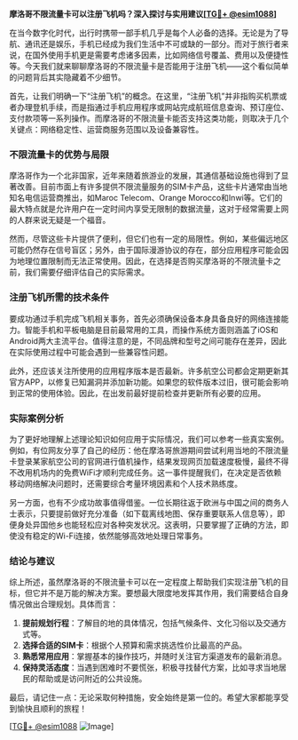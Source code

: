 **摩洛哥不限流量卡可以注册飞机吗？深入探讨与实用建议[[TG💪+ @esim1088](https://t.me/s/esim1088)]**

在当今数字化时代，出行时携带一部手机几乎是每个人必备的选择。无论是为了导航、通讯还是娱乐，手机已经成为我们生活中不可或缺的一部分。而对于旅行者来说，在国外使用手机更是需要考虑诸多因素，比如网络信号覆盖、费用以及便捷性等。今天我们就来聊聊摩洛哥的不限流量卡是否能用于注册飞机——这个看似简单的问题背后其实隐藏着不少细节。

首先，让我们明确一下“注册飞机”的概念。在这里，“注册飞机”并非指购买机票或者办理登机手续，而是指通过手机应用程序或网站完成航班信息查询、预订座位、支付款项等一系列操作。而摩洛哥的不限流量卡能否支持这类功能，则取决于几个关键点：网络稳定性、运营商服务范围以及设备兼容性。

### 不限流量卡的优势与局限

摩洛哥作为一个北非国家，近年来随着旅游业的发展，其通信基础设施也得到了显著改善。目前市面上有许多提供不限流量服务的SIM卡产品，这些卡片通常由当地知名电信运营商推出，如Maroc Telecom、Orange Morocco和Inwi等。它们的最大特点就是允许用户在一定时间内享受无限制的数据流量，这对于经常需要上网的人群来说无疑是一个福音。

然而，尽管这些卡片提供了便利，但它们也有一定的局限性。例如，某些偏远地区可能仍然存在信号盲区；另外，由于国际漫游协议的存在，部分应用程序可能会因为地理位置限制而无法正常使用。因此，在选择是否购买摩洛哥的不限流量卡之前，我们需要仔细评估自己的实际需求。

### 注册飞机所需的技术条件

要成功通过手机完成飞机相关事务，首先必须确保设备本身具备良好的网络连接能力。智能手机和平板电脑是目前最常用的工具，而操作系统方面则涵盖了iOS和Android两大主流平台。值得注意的是，不同品牌和型号之间可能存在差异，因此在实际使用过程中可能会遇到一些兼容性问题。

此外，还应该关注所使用的应用程序版本是否最新。许多航空公司都会定期更新其官方APP，以修复已知漏洞并添加新功能。如果您的软件版本过旧，很可能会影响到正常的使用体验。因此，在出发前最好提前检查并更新所有必要的应用。

### 实际案例分析

为了更好地理解上述理论知识如何应用于实际情况，我们可以参考一些真实案例。例如，有位网友分享了自己的经历：他在摩洛哥旅游期间尝试利用当地的不限流量卡登录某家航空公司的官网进行值机操作，结果发现网页加载速度极慢，最终不得不改用机场内的免费WiFi才顺利完成任务。这一事件提醒我们，在决定是否依赖移动网络解决问题时，还需要综合考量环境因素和个人技术熟练度。

另一方面，也有不少成功故事值得借鉴。一位长期往返于欧洲与中国之间的商务人士表示，只要提前做好充分准备（如下载离线地图、保存重要联系人信息等），即便身处异国他乡也能轻松应对各种突发状况。这表明，只要掌握了正确的方法，即使没有稳定的Wi-Fi连接，依然能够高效地处理日常事务。

### 结论与建议

综上所述，虽然摩洛哥的不限流量卡可以在一定程度上帮助我们实现注册飞机的目标，但它并不是万能的解决方案。要想最大限度地发挥其作用，我们需要结合自身情况做出合理规划。具体而言：

1. **提前规划行程**：了解目的地的具体情况，包括气候条件、文化习俗以及交通方式等。
2. **选择合适的SIM卡**：根据个人预算和需求挑选性价比最高的产品。
3. **熟悉常用应用**：掌握基本的操作技巧，并随时关注官方渠道发布的最新消息。
4. **保持灵活态度**：当遇到困难时不要慌张，积极寻找替代方案，比如寻求当地居民的帮助或是访问附近的公共设施。

最后，请记住一点：无论采取何种措施，安全始终是第一位的。希望大家都能享受到愉快且顺利的旅程！

[[TG💪+ @esim1088](https://t.me/s/esim1088) ![Image](https://i.postimg.cc/4NQfJmqS/Snipaste-2025-05-13-00-14-12.png)]